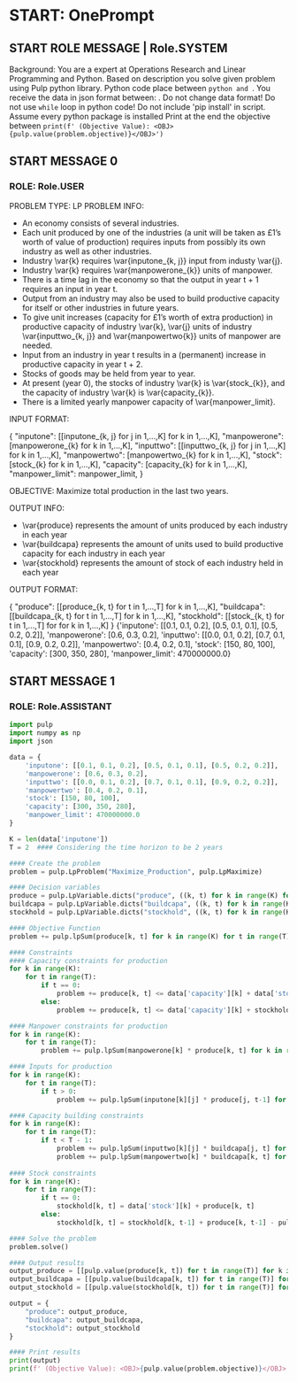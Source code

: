 # START: OnePrompt 
## START ROLE MESSAGE | Role.SYSTEM 
Background: You are a expert at Operations Research and Linear Programming and Python. Based on description you solve given problem using Pulp python library. Python code place between ```python and ```. You receive the data in json format between: <DATA></DATA>. Do not change data format! Do not use `while` loop in python code! Do not include 'pip install' in script. Assume every python package is installed Print at the end the objective between <OBJ></OBJ> `print(f' (Objective Value): <OBJ>{pulp.value(problem.objective)}</OBJ>')`  
## START MESSAGE 0 
### ROLE: Role.USER
<DESCRIPTION>
PROBLEM TYPE: LP
PROBLEM INFO:

- An economy consists of several industries. 
- Each unit produced by one of the industries (a unit will be taken as £1’s worth of value of production) requires inputs from possibly its own industry as well as other industries. 
- Industry \var{k} requires \var{inputone_{k, j}} input from industy \var{j}.
- Industry \var{k} requires \var{manpowerone_{k}} units of manpower.
- There is a time lag in the economy so that the output in year t + 1 requires an input in year t.
- Output from an industry may also be used to build productive capacity for itself or other industries in future years.
- To give unit increases (capacity for £1’s worth of extra production) in productive capacity of industry \var{k}, \var{j} units of industry \var{inputtwo_{k, j}} and \var{manpowertwo{k}} units of manpower are needed.
- Input from an industry in year t results in a (permanent) increase in productive capacity in year t + 2.
- Stocks of goods may be held from year to year. 
- At present (year 0), the stocks of industry \var{k} is \var{stock_{k}}, and the capacity of industry \var{k} is \var{capacity_{k}}.
- There is a limited yearly manpower capacity of \var{manpower_limit}.


INPUT FORMAT:

{
    "inputone": [[inputone_{k, j} for j in 1,...,K] for k in 1,...,K],
    "manpowerone": [manpowerone_{k} for k in 1,...,K],
    "inputtwo": [[inputtwo_{k, j} for j in 1,...,K] for k in 1,...,K],
    "manpowertwo": [manpowertwo_{k} for k in 1,...,K],
    "stock": [stock_{k} for k in 1,...,K],
    "capacity": [capacity_{k} for k in 1,...,K],
    "manpower_limit": manpower_limit,
}


OBJECTIVE: Maximize total production in the last two years.

OUTPUT INFO:

- \var{produce} represents the amount of units produced by each industry in each year
- \var{buildcapa} represents the amount of units used to build productive capacity for each industry in each year
- \var{stockhold} represents the amount of stock of each industry held in each year

OUTPUT FORMAT:

{
    "produce": [[produce_{k, t} for t in 1,...,T] for k in 1,...,K],
    "buildcapa": [[buildcapa_{k, t} for t in 1,...,T] for k in 1,...,K],
    "stockhold": [[stock_{k, t} for t in 1,...,T] for for k in 1,...,K]
}
</DESCRIPTION>
<DATA>
{'inputone': [[0.1, 0.1, 0.2], [0.5, 0.1, 0.1], [0.5, 0.2, 0.2]], 'manpowerone': [0.6, 0.3, 0.2], 'inputtwo': [[0.0, 0.1, 0.2], [0.7, 0.1, 0.1], [0.9, 0.2, 0.2]], 'manpowertwo': [0.4, 0.2, 0.1], 'stock': [150, 80, 100], 'capacity': [300, 350, 280], 'manpower_limit': 470000000.0}</DATA>


## START MESSAGE 1 
### ROLE: Role.ASSISTANT
```python
import pulp
import numpy as np
import json

data = {
    'inputone': [[0.1, 0.1, 0.2], [0.5, 0.1, 0.1], [0.5, 0.2, 0.2]],
    'manpowerone': [0.6, 0.3, 0.2],
    'inputtwo': [[0.0, 0.1, 0.2], [0.7, 0.1, 0.1], [0.9, 0.2, 0.2]],
    'manpowertwo': [0.4, 0.2, 0.1],
    'stock': [150, 80, 100],
    'capacity': [300, 350, 280],
    'manpower_limit': 470000000.0
}

K = len(data['inputone'])
T = 2  #### Considering the time horizon to be 2 years

#### Create the problem
problem = pulp.LpProblem("Maximize_Production", pulp.LpMaximize)

#### Decision variables
produce = pulp.LpVariable.dicts("produce", ((k, t) for k in range(K) for t in range(T)), lowBound=0, cat='Continuous')
buildcapa = pulp.LpVariable.dicts("buildcapa", ((k, t) for k in range(K) for t in range(T)), lowBound=0, cat='Continuous')
stockhold = pulp.LpVariable.dicts("stockhold", ((k, t) for k in range(K) for t in range(T)), lowBound=0, cat='Continuous')

#### Objective Function
problem += pulp.lpSum(produce[k, t] for k in range(K) for t in range(T)), "Total_Production"

#### Constraints
#### Capacity constraints for production
for k in range(K):
    for t in range(T):
        if t == 0:
            problem += produce[k, t] <= data['capacity'][k] + data['stock'][k], f"Capacity_Production_Year_{t}_Industry_{k}"
        else:
            problem += produce[k, t] <= data['capacity'][k] + stockhold[k, t-1], f"Capacity_Production_Year_{t}_Industry_{k}"

#### Manpower constraints for production
for k in range(K):
    for t in range(T):
        problem += pulp.lpSum(manpowerone[k] * produce[k, t] for k in range(K)) <= data['manpower_limit'], "Manpower_Production"

#### Inputs for production
for k in range(K):
    for t in range(T):
        if t > 0:
            problem += pulp.lpSum(inputone[k][j] * produce[j, t-1] for j in range(K)) >= produce[k, t], f"Input_Production_Year_{t}_Industry_{k}"

#### Capacity building constraints
for k in range(K):
    for t in range(T):
        if t < T - 1:
            problem += pulp.lpSum(inputtwo[k][j] * buildcapa[j, t] for j in range(K)) >= buildcapa[k, t], f"Input_Building_Capa_Year_{t}_Industry_{k}"
            problem += pulp.lpSum(manpowertwo[k] * buildcapa[k, t] for k in range(K)) <= data['manpower_limit'], "Manpower_Building_Capa_Production"
        
#### Stock constraints
for k in range(K):
    for t in range(T):
        if t == 0:
            stockhold[k, t] = data['stock'][k] + produce[k, t]
        else:
            stockhold[k, t] = stockhold[k, t-1] + produce[k, t-1] - pulp.lpSum(inputone[k][j] * produce[j, t-1] for j in range(K))

#### Solve the problem
problem.solve()

#### Output results
output_produce = [[pulp.value(produce[k, t]) for t in range(T)] for k in range(K)]
output_buildcapa = [[pulp.value(buildcapa[k, t]) for t in range(T)] for k in range(K)]
output_stockhold = [[pulp.value(stockhold[k, t]) for t in range(T)] for k in range(K)]

output = {
    "produce": output_produce,
    "buildcapa": output_buildcapa,
    "stockhold": output_stockhold
}

#### Print results
print(output)
print(f' (Objective Value): <OBJ>{pulp.value(problem.objective)}</OBJ>')
```

